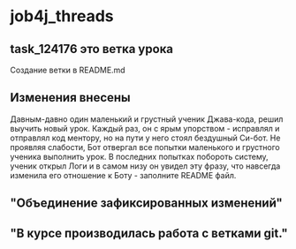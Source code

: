 # job4j_threads
## task_124176 это ветка урока
 Создание ветки в README.md
## Изменения внесены


Давным-давно один маленький и грустный ученик Джава-кода, 
решил выучить новый урок. Каждый раз, он с ярым упорством - исправлял и отправлял
код ментору, но на пути у него стоял бездушный Си-бот. Не проявляя слабости, Бот 
отвергал все попытки маленького и грустного ученика выполнить урок. В последних попытках побороть
систему, ученик открыл Логи и в самом низу он увидел эту фразу, что навсегда изменила его 
отношение к Боту - заполните README файл.

## "Объединение зафиксированных изменений"
## "В курсе производилась работа с ветками git."

